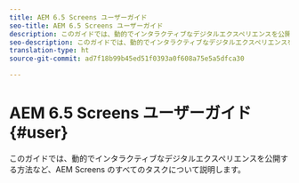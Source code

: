 ```yaml
---
title: AEM 6.5 Screens ユーザーガイド
seo-title: AEM 6.5 Screens ユーザーガイド
description: このガイドでは、動的でインタラクティブなデジタルエクスペリエンスを公開する方法など、AEM Screens のすべてのタスクについて説明します。
seo-description: このガイドでは、動的でインタラクティブなデジタルエクスペリエンスを公開する方法など、AEM Screens のすべてのタスクについて説明します。
translation-type: ht
source-git-commit: ad7f18b99b45ed51f0393a0f608a75e5a5dfca30

---
```



# AEM 6.5 Screens ユーザーガイド {#user}

このガイドでは、動的でインタラクティブなデジタルエクスペリエンスを公開する方法など、AEM Screens のすべてのタスクについて説明します。

